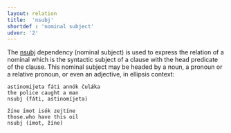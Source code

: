 ```yaml
---
layout: relation
title:  'nsubj'
shortdef : 'nominal subject'
udver: '2'
---
```


The [nsubj]() dependency (nominal subject) is used to express the relation of a nominal which is the syntactic subject  of a clause with the head predicate of the clause. This nominal subject may be headed by a noun, a pronoun or a relative pronoun, or even an adjective, in ellipsis context:  

~~~ sdparse
astinomíjeta fáti annók čulǽka 
the police caught a man                              
nsubj (fáti, astinomíjeta)
~~~

~~~ sdparse
žíne ímot isók zejtíne
those.who have this oil                       
nsubj (ímot, žíne)
~~~ 
